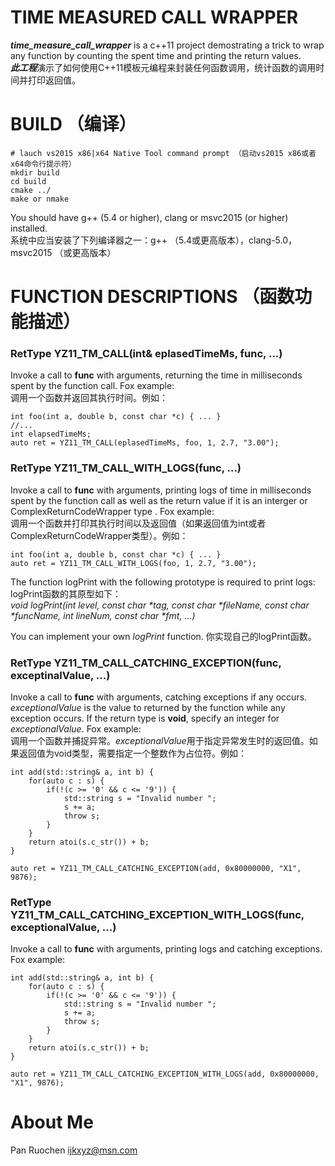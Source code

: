 TIME MEASURED CALL WRAPPER
=========================

***time_measure_call_wrapper*** is a c++11 project demostrating a trick to wrap any function by counting the spent time and printing the return values.<br>
***此工程***演示了如何使用C++11模板元编程来封装任何函数调用，统计函数的调用时间并打印返回值。

BUILD （编译）
============
```
# lauch vs2015 x86|x64 Native Tool command prompt （启动vs2015 x86或者x64命令行提示符）
mkdir build
cd build
cmake ../
make or nmake
```

You should have g++ (5.4 or higher), clang or msvc2015 (or higher) installed.<br>
系统中应当安装了下列编译器之一：g++ （5.4或更高版本），clang-5.0，msvc2015 （或更高版本）

FUNCTION DESCRIPTIONS （函数功能描述）
==================================
### RetType YZ11_TM_CALL(int& eplasedTimeMs, func, ...)
Invoke a call to **func** with arguments, returning the time in milliseconds spent by the function call. Fox example:<br>
调用一个函数并返回其执行时间。例如：
```
int foo(int a, double b, const char *c) { ... }
//...
int elapsedTimeMs;
auto ret = YZ11_TM_CALL(eplasedTimeMs, foo, 1, 2.7, "3.00");
```

### RetType YZ11_TM_CALL_WITH_LOGS(func, ...)
Invoke a call to **func** with arguments, printing logs of time in milliseconds spent by the function call as well as 
the return value if it is an interger or ComplexReturnCodeWrapper type . Fox example:<br>
调用一个函数并打印其执行时间以及返回值（如果返回值为int或者ComplexReturnCodeWrapper类型）。例如：
```
int foo(int a, double b, const char *c) { ... }
auto ret = YZ11_TM_CALL_WITH_LOGS(foo, 1, 2.7, "3.00");
```

The function logPrint with the following prototype is required to print logs:<br>
logPrint函数的其原型如下：<br>
_void logPrint(int level, const char *tag, const char *fileName, const char *funcName, int lineNum, const char *fmt, ...)_

You can implement your own *logPrint* function.
你实现自己的logPrint函数。

### RetType YZ11_TM_CALL_CATCHING_EXCEPTION(func, exceptinalValue, ...)
Invoke a call to **func** with arguments, catching exceptions if any occurs. *exceptionalValue* is the value to returned
by the function while any exception occurs. If the return type is **void**, specify an integer for *exceptionalValue*.
Fox example:<br>
调用一个函数并捕捉异常。*exceptionalValue*用于指定异常发生时的返回值。如果返回值为void类型，需要指定一个整数作为占位符。例如：
```
int add(std::string& a, int b) {
	for(auto c : s) {
		if(!(c >= '0' && c <= '9')) {
			std::string s = "Invalid number ";
			s += a;
			throw s;
		}
	}
	return atoi(s.c_str()) + b;
}

auto ret = YZ11_TM_CALL_CATCHING_EXCEPTION(add, 0x80000000, "X1", 9876);
```

### RetType YZ11_TM_CALL_CATCHING_EXCEPTION_WITH_LOGS(func, exceptionalValue, ...)
Invoke a call to **func** with arguments, printing logs and catching exceptions. Fox example:<br>
```
int add(std::string& a, int b) {
	for(auto c : s) {
		if(!(c >= '0' && c <= '9')) {
			std::string s = "Invalid number ";
			s += a;
			throw s;
		}
	}
	return atoi(s.c_str()) + b;
}

auto ret = YZ11_TM_CALL_CATCHING_EXCEPTION_WITH_LOGS(add, 0x80000000, "X1", 9876);
```

About Me
========
Pan Ruochen <ijkxyz@msn.com>

